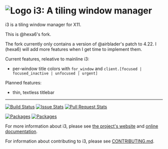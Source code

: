 ![Logo](docs/logo-30.png) i3: A tiling window manager
=====================================================

i3 is a tiling window manager for X11.

This is @hexa6's fork.

The fork currently only contains a version of @airblader's patch to 4.22. I (hexa6) will add more features when I get time to implement them.

Current features, releative to mainline i3:
- per-window title colors with `for_window` and `client.[focused | focused_inactive | unfocused | urgent]`

Planned features:
- thin, textless titlebar

---

[![Build Status](https://github.com/i3/i3/actions/workflows/main.yml/badge.svg)](https://github.com/i3/i3/actions/workflows/main.yml)
[![Issue Stats](https://img.shields.io/github/issues/i3/i3.svg)](https://github.com/i3/i3/issues)
[![Pull Request Stats](https://img.shields.io/github/issues-pr/i3/i3.svg)](https://github.com/i3/i3/pulls)

[![Packages](https://repology.org/badge/latest-versions/i3.svg)](https://repology.org/metapackage/i3/versions)
[![Packages](https://repology.org/badge/tiny-repos/i3.svg)](https://repology.org/metapackage/i3/versions)

For more information about i3, please see [the project's website](https://i3wm.org/) and [online documentation](https://i3wm.org/docs/).

For information about contributing to i3, please see [CONTRIBUTING.md](.github/CONTRIBUTING.md).
